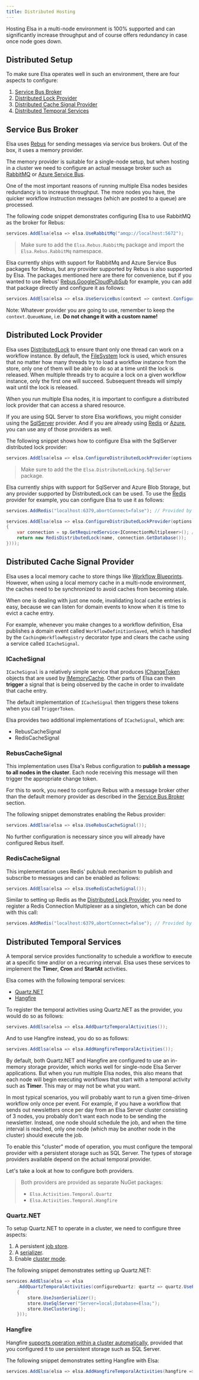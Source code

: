 ```yaml
---
title: Distributed Hosting
---
```


Hosting Elsa in a multi-node environment is 100% supported and can significantly increase throughput and of course offers redundancy in case once node goes down. 

## Distributed Setup

To make sure Elsa operates well in such an environment, there are four aspects to configure:

1. [Service Bus Broker](#service-bus-broker)
2. [Distributed Lock Provider](#distributed-lock-provider)
3. [Distributed Cache Signal Provider](#distributed-cache-signal-provider)
4. [Distributed Temporal Services](#distributed-temporal-services)

## Service Bus Broker

Elsa uses [Rebus](https://github.com/rebus-org/Rebus) for sending messages via service bus brokers.
Out of the box, it uses a memory provider.

The memory provider is suitable for a single-node setup, but when hosting in a cluster we need to configure an actual message broker such as [RabbitMQ](https://github.com/rebus-org/Rebus.RabbitMq) or [Azure Service Bus](https://github.com/rebus-org/Rebus.AzureServiceBus).

One of the most important reasons of running multiple Elsa nodes besides redundancy is to increase throughput. The more nodes you have, the quicker workflow instruction messages (which are posted to a queue) are processed.

The following code snippet demonstrates configuring Elsa to use RabbitMQ as the broker for Rebus:

```c#
services.AddElsa(elsa => elsa.UseRabbitMq("amqp://localhost:5672");
```

> Make sure to add the `Elsa.Rebus.RabbitMq` package and import the `Elsa.Rebus.RabbitMq` namespace.

Elsa currently ships with support for RabbitMq and Azure Service Bus packages for Rebus, but any provider supported by Rebus is also supported by Elsa. The packages mentioned here are there for convenience, but if you wanted to use Rebus' [Rebus.GoogleCloudPubSub](https://github.com/rebus-org/Rebus.GoogleCloudPubSub) for example, you can add that package directly and configure it as follows:

```c#
services.AddElsa(elsa => elsa.UseServiceBus(context => context.Configurer.Transport(t => t.UsePubSub(context.QueueName)));
```

Note: Whatever provider you are going to use, remember to keep the ```context.QueueName```, i.e. **Do not change it with a custom name!**

## Distributed Lock Provider

Elsa uses [DistributedLock](https://github.com/madelson/DistributedLock) to ensure thant only one thread can work on a workflow instance. By default, the [FileSystem](https://github.com/madelson/DistributedLock/blob/master/docs/DistributedLock.FileSystem.md) lock is used, which ensures that no matter how many threads try to load a workflow instance from the store, only one of them will be able to do so at a time until the lock is released.
When multiple threads try to acquire a lock on a given workflow instance, only the first one will succeed. Subsequent threads will simply wait until the lock is released.

When you run multiple Elsa nodes, it is important to configure a distributed lock provider that can access a shared resource.

If you are using SQL Server to store Elsa workflows, you might consider using the [SqlServer](https://github.com/madelson/DistributedLock/blob/master/docs/DistributedLock.SqlServer.md) provider.
And if you are already using [Redis](https://github.com/madelson/DistributedLock/blob/master/docs/DistributedLock.Redis.md) or [Azure](https://github.com/madelson/DistributedLock/blob/master/docs/DistributedLock.Azure.md), you can use any of those providers as well.

The following snippet shows how to configure Elsa with the SqlServer distributed lock provider:

```c#
services.AddElsa(elsa => elsa.ConfigureDistributedLockProvider(options => options.UseSqlServerLockProvider("Server=localhost;Database=Elsa;Integrated Security=True;")));
```

> Make sure to add the the `Elsa.DistributedLocking.SqlServer` package.

Elsa currently ships with support for SqlServer and Azure Blob Storage, but any provider supported by DistributedLock can be used. To use the [Redis](https://github.com/madelson/DistributedLock/blob/master/docs/DistributedLock.Redis.md) provider for example, you can configure Elsa to use it as follows:

```c#
services.AddRedis("localhost:6379,abortConnect=false"); // Provided by the Elsa.Providers.Redis package. This is optional; you are free to construct your own connection multiplexer from the following factory code.

services.AddElsa(elsa => elsa.ConfigureDistributedLockProvider(options => options.UseProviderFactory(sp => name =>
{
    var connection = sp.GetRequiredService<IConnectionMultiplexer>(); // `services.AddRedis` registers an `IConnectionMultiplexer` as a singleton. 
    return new RedisDistributedLock(name, connection.GetDatabase());
})));
```

## Distributed Cache Signal Provider

Elsa uses a local memory cache to store things like [Workflow Blueprints](#). However, when using a local memory cache in a multi-node environment, the caches need to be synchronized to avoid caches from becoming stale.

When one is dealing with just one node, invalidating local cache entries is easy, because we can listen for domain events to know when it is time to evict a cache entry.

For example, whenever you make changes to a workflow definition, Elsa publishes a domain event called `WorkflowDefinitionSaved`, which is handled by the `CachingWorkflowRegistry` decorator type and clears the cache using a service called `ICacheSignal`.

### ICacheSignal

`ICacheSignal` is a relatively simple service that produces [IChangeToken](https://docs.microsoft.com/en-us/dotnet/api/microsoft.extensions.primitives.ichangetoken) objects that are used by [IMemoryCache](https://docs.microsoft.com/en-us/aspnet/core/performance/caching/memory).
Other parts of Elsa can then **trigger** a signal that is being observed by the cache in order to invalidate that cache entry.

The default implementation of `ICacheSignal` then triggers these tokens when you call `TriggerToken`.

Elsa provides two additional implementations of `ICacheSignal`, which are:

* RebusCacheSignal
* RedisCacheSignal

### RebusCacheSignal

This implementation uses Elsa's Rebus configuration to **publish a message to all nodes in the cluster**.
Each node receiving this message will then trigger the appropriate change token.

For this to work, you need to configure Rebus with a message broker other than the default memory provider as described in the [Service Bus Broker](#service-bus-broker) section.

The following snippet demonstrates enabling the Rebus provider:

```c#
services.AddElsa(elsa => elsa.UseRebusCacheSignal());
```

No further configuration is necessary since you will already have configured Rebus itself. 

### RedisCacheSignal

This implementation uses Redis' pub/sub mechanism to publish and subscribe to messages and can be enabled as follows:

```c#
services.AddElsa(elsa => elsa.UseRedisCacheSignal());
```

Similar to setting up Redis as the [Distributed Lock Provider](#distributed-lock-provider), you need to register a Redis Connection Multiplexer as a singleton, which can be done with this call:

```c#
services.AddRedis("localhost:6379,abortConnect=false"); // Provided by the Elsa.Providers.Redis package.
```

## Distributed Temporal Services

A temporal service provides functionality to schedule a workflow to execute at a specific time and/or on a recurring interval.
Elsa uses these services to implement the **Timer**, **Cron** and **StartAt** activities.

Elsa comes with the following temporal services:

* [Quartz.NET](https://www.quartz-scheduler.net/)
* [Hangfire](https://www.hangfire.io/)

To register the temporal activities using Quartz.NET as the provider, you would do so as follows:

```c#
servives.AddElsa(elsa => elsa.AddQuartzTemporalActivities());
```

And to use Hangfire instead, you do so as follows:

```c#
servives.AddElsa(elsa => elsa.AddHangfireTemporalActivities());
```

By default, both Quartz.NET and Hangfire are configured to use an in-memory storage provider, which works well for single-node Elsa Server applications.
But when you run multiple Elsa nodes, this also means that each node will begin executing workflows that start with a temporal activity such as **Timer**.
This may or may not be what you want.

In most typical scenarios, you will probably want to run a given time-driven workflow only once per event.
For example, if you have a workflow that sends out newsletters once per day from an Elsa Server cluster consisting of 3 nodes, you probably don't want each node to be sending the newsletter.
Instead, one node should schedule the job, and when the time interval is reached, only one node (which may be another node in the cluster) should execute the job.

To enable this "cluster" mode of operation, you must configure the temporal provider with a persistent storage such as SQL Server. The types of storage providers available depend on the actual temporal provider.

Let's take a look at how to configure both providers.

> Both providers are provided as separate NuGet packages:
> * `Elsa.Activities.Temporal.Quartz`
> * `Elsa.Activities.Temporal.Hangfire`

### Quartz.NET

To setup Quartz.NET to operate in a cluster, we need to configure three aspects:

1. A persistent [job store](https://www.quartz-scheduler.net/documentation/quartz-3.x/configuration/reference.html#datasources-ado-net-jobstores).
2. A [serializer](https://www.quartz-scheduler.net/documentation/quartz-3.x/packages/json-serialization.html#installation).
3. Enable [cluster mode](https://www.quartz-scheduler.net/documentation/quartz-3.x/configuration/reference.html#clustering).

The following snippet demonstrates setting up Quartz.NET:

```c#
services.AddElsa(elsa => elsa
    .AddQuartzTemporalActivities(configureQuartz: quartz => quartz.UsePersistentStore(store =>
    {
        store.UseJsonSerializer();
        store.UseSqlServer("Server=local;Database=Elsa;");
        store.UseClustering();
    }));
```

### Hangfire

Hangfire [supports operation within a cluster automatically](https://docs.hangfire.io/en/latest/background-processing/running-multiple-server-instances.html), provided that you configured it to use persistent storage such as SQL Server.

The following snippet demonstrates setting Hangfire with Elsa:

```c#
services.AddElsa(elsa => elsa.AddHangfireTemporalActivities(hangfire => hangfire.UseSqlServerStorage("Server=local;Database=Elsa;")));
```
